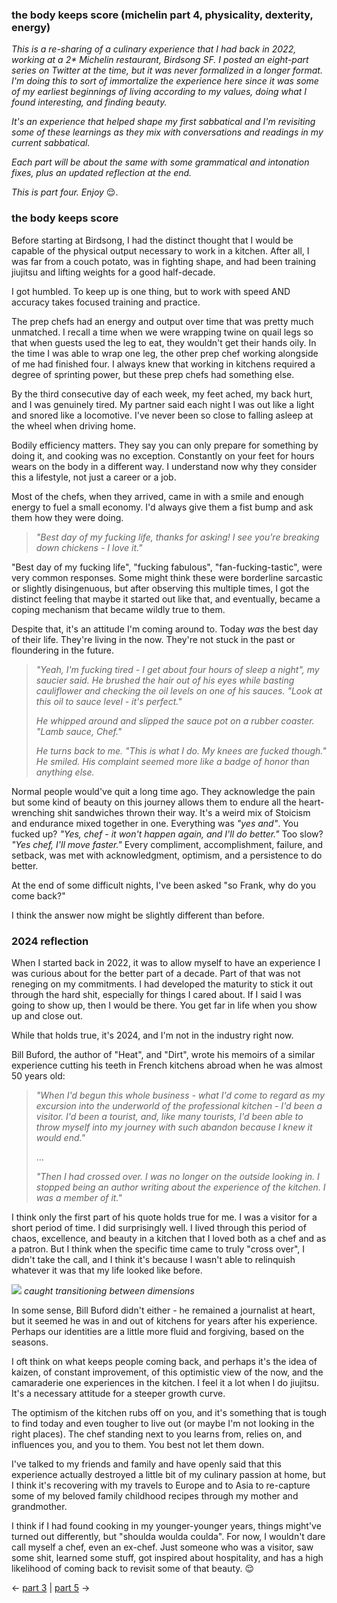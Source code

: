 ### the body keeps score (michelin part 4, physicality, dexterity, energy)

_This is a re-sharing of a culinary experience that I had back in 2022, working at a 2* Michelin restaurant, Birdsong SF. I posted an eight-part series on Twitter at the time, but it was never formalized in a longer format. I'm doing this to sort of immortalize the experience here since it was some of my earliest beginnings of living according to my values, doing what I found interesting, and finding beauty._

_It's an experience that helped shape my first sabbatical and I'm revisiting some of these learnings as they mix with conversations and readings in my current sabbatical._

_Each part will be about the same with some grammatical and intonation fixes, plus an updated reflection at the end._

_This is part four. Enjoy_ 😌.

### the body keeps score

Before starting at Birdsong, I had the distinct thought that I would be capable of the physical output necessary to work in a kitchen. After all, I was far from a couch potato, was in fighting shape, and had been training jiujitsu and lifting weights for a good half-decade.

I got humbled. To keep up is one thing, but to work with speed AND accuracy takes focused training and practice.

The prep chefs had an energy and output over time that was pretty much unmatched. I recall a time when we were wrapping twine on quail legs so that when guests used the leg to eat, they wouldn't get their hands oily. In the time I was able to wrap one leg, the other prep chef working alongside of me had finished four. I always knew that working in kitchens required a degree of sprinting power, but these prep chefs had something else.

By the third consecutive day of each week, my feet ached, my back hurt, and I was genuinely tired. My partner said each night I was out like a light and snored like a locomotive. I've never been so close to falling asleep at the wheel when driving home.

Bodily efficiency matters. They say you can only prepare for something by doing it, and cooking was no exception. Constantly on your feet for hours wears on the body in a different way. I understand now why they consider this a lifestyle, not just a career or a job.

Most of the chefs, when they arrived, came in with a smile and enough energy to fuel a small economy. I'd always give them a fist bump and ask them how they were doing.

> _"Best day of my fucking life, thanks for asking! I see you're breaking down chickens - I love it."_

"Best day of my fucking life", "fucking fabulous", "fan-fucking-tastic", were very common responses. Some might think these were borderline sarcastic or slightly disingenuous, but after observing this multiple times, I got the distinct feeling that maybe it started out like that, and eventually, became a coping mechanism that became wildly true to them.

Despite that, it's an attitude I'm coming around to. Today _was_ the best day of their life. They're living in the now. They're not stuck in the past or floundering in the future.

> _"Yeah, I'm fucking tired - I get about four hours of sleep a night", my saucier said. He brushed the hair out of his eyes while basting cauliflower and checking the oil levels on one of his sauces. "Look at this oil to sauce level - it's perfect."_
> 
> _He whipped around and slipped the sauce pot on a rubber coaster. "Lamb sauce, Chef."_
> 
> _He turns back to me. "This is what I do. My knees are fucked though." He smiled. His complaint seemed more like a badge of honor than anything else._

Normal people would've quit a long time ago. They acknowledge the pain but some kind of beauty on this journey allows them to endure all the heart-wrenching shit sandwiches thrown their way. It's a weird mix of Stoicism and endurance mixed together in one. Everything was _"yes and"_. You fucked up? _"Yes, chef - it won't happen again, and I'll do better."_ Too slow? _"Yes chef, I'll move faster."_ Every compliment, accomplishment, failure, and setback, was met with acknowledgment, optimism, and a persistence to do better.

At the end of some difficult nights, I've been asked "so Frank, why do you come back?"

I think the answer now might be slightly different than before.

### 2024 reflection

When I started back in 2022, it was to allow myself to have an experience I was curious about for the better part of a decade. Part of that was not reneging on my commitments. I had developed the maturity to stick it out through the hard shit, especially for things I cared about. If I said I was going to show up, then I would be there. You get far in life when you show up and close out.

While that holds true, it's 2024, and I'm not in the industry right now.

Bill Buford, the author of "Heat", and "Dirt", wrote his memoirs of a similar experience cutting his teeth in French kitchens abroad when he was almost 50 years old:

> _"When I'd begun this whole business - what I'd come to regard as my excursion into the underworld of the professional kitchen - I'd been a visitor. I'd been a tourist, and, like many tourists, I'd been able to throw myself into my journey with such abandon because I knew it would end."_
> 
> …
> 
> _"Then I had crossed over. I was no longer on the outside looking in. I stopped being an author writing about the experience of the kitchen. I was a member of it."_

I think only the first part of his quote holds true for me. I was a visitor for a short period of time. I did surprisingly well. I lived through this period of chaos, excellence, and beauty in a kitchen that I loved both as a chef and as a patron. But I think when the specific time came to truly "cross over", I didn't take the call, and I think it's because I wasn't able to relinquish whatever it was that my life looked like before.

![](birdsong-transitions.jpg)
*caught transitioning between dimensions*

In some sense, Bill Buford didn't either - he remained a journalist at heart, but it seemed he was in and out of kitchens for years after his experience. Perhaps our identities are a little more fluid and forgiving, based on the seasons.

I oft think on what keeps people coming back, and perhaps it's the idea of kaizen, of constant improvement, of this optimistic view of the now, and the camaraderie one experiences in the kitchen. I feel it a lot when I do jiujitsu. It's a necessary attitude for a steeper growth curve.

The optimism of the kitchen rubs off on you, and it's something that is tough to find today and even tougher to live out (or maybe I'm not looking in the right places). The chef standing next to you learns from, relies on, and influences you, and you to them. You best not let them down.

I've talked to my friends and family and have openly said that this experience actually destroyed a little bit of my culinary passion at home, but I think it's recovering with my travels to Europe and to Asia to re-capture some of my beloved family childhood recipes through my mother and grandmother.

I think if I had found cooking in my younger-younger years, things might've turned out differently, but "shoulda woulda coulda". For now, I wouldn't dare call myself a chef, even an ex-chef. Just someone who was a visitor, saw some shit, learned some stuff, got inspired about hospitality, and has a high likelihood of coming back to revisit some of that beauty. 😌

<- [part 3](https://www.frank-chen.com/posts/do-it-for-the-people) | [part 5]() ->